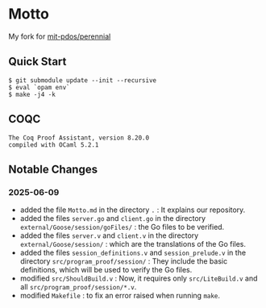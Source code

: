 # Motto

My fork for [mit-pdos/perennial](https://github.com/mit-pdos/perennial/commit/8548a371b20bbb764a51db4ee97cfc1bb3ab0e5c)

## Quick Start

```
$ git submodule update --init --recursive
$ eval `opam env`
$ make -j4 -k
```
## COQC

```
The Coq Proof Assistant, version 8.20.0
compiled with OCaml 5.2.1
```

## Notable Changes

### 2025-06-09

- added the file `Motto.md` in the directory `.` : It explains our repository.
- added the files `server.go` and `client.go` in the directory `external/Goose/session/goFiles/` : the Go files to be verified.
- added the files `server.v` and `client.v` in the directory `external/Goose/session/` : which are the translations of the Go files.
- added the files `session_definitions.v` and `session_prelude.v` in the directory `src/program_proof/session/` : They include the basic definitions, which will be used to verify the Go files.
- modified `src/ShouldBuild.v` : Now, it requires only `src/LiteBuild.v` and all `src/program_proof/session/*.v`.
- modified `Makefile` : to fix an error raised when running `make`.
